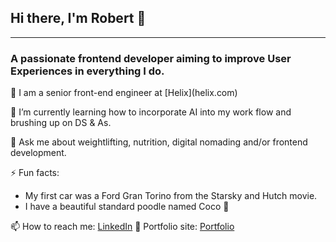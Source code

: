 ## Hi there, I'm Robert 👋

---

### A passionate frontend developer aiming to improve User Experiences in everything I do.

<p>🧬 I am a senior front-end engineer at [Helix](helix.com)</p>
<p>🌱 I’m currently learning how to incorporate AI into my work flow and brushing up on DS & As.</p>
<p>💬 Ask me about weightlifting, nutrition, digital nomading and/or frontend development.</p>

⚡  Fun facts:
- My first car was a Ford Gran Torino from the Starsky and Hutch movie.
- I have a beautiful standard poodle named Coco 🐩

📫 How to reach me: [LinkedIn](https://www.linkedin.com/in/robertcrocker/)
🎯 Portfolio site: [Portfolio](https://robcrock.com)
